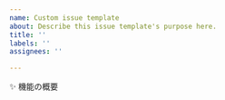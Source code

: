 ```yaml
---
name: Custom issue template
about: Describe this issue template's purpose here.
title: ''
labels: ''
assignees: ''

---
```


✨ 機能の概要
